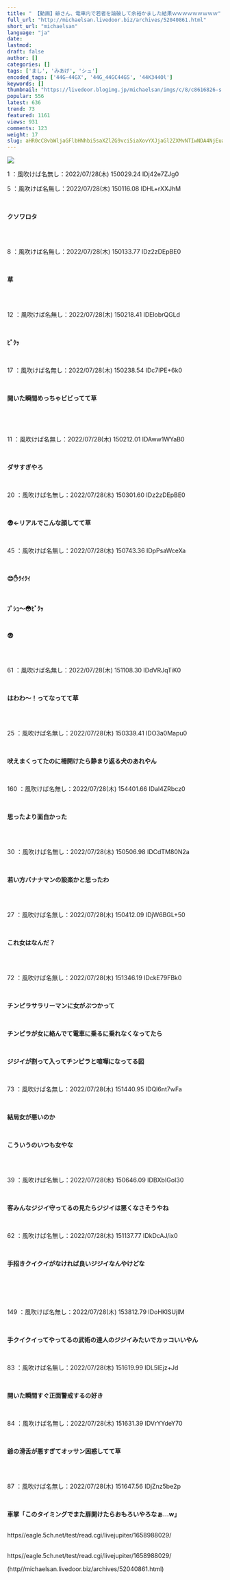 ```yaml
---
title: " 【動画】爺さん、電車内で若者を論破して余裕かました結果ｗｗｗｗｗｗｗｗｗ"
full_url: "http://michaelsan.livedoor.biz/archives/52040861.html"
short_url: "michaelsan"
language: "ja"
date: 
lastmod: 
draft: false
author: []
categories: []
tags: ['まし', 'みあげ', 'シュ']
encoded_tags: ['44G-44GX', '44G_44GC44GS', '44K344Ol']
keywords: []
thumbnail: "https://livedoor.blogimg.jp/michaelsan/imgs/c/8/c8616826-s.jpg"
popular: 556
latest: 636
trend: 73
featured: 1161
views: 931
comments: 123
weight: 17
slug: aHR0cC8vbWljaGFlbHNhbi5saXZlZG9vci5iaXovYXJjaGl2ZXMvNTIwNDA4NjEuaHRtbA==
---
```


![](https://livedoor.blogimg.jp/michaelsan/imgs/c/8/c8616826-s.jpg)

<div><p>1 ：風吹けば名無し：2022/07/28(木) 150029.24 IDj42e7ZJg0</p><p>5 ：風吹けば名無し：2022/07/28(木) 150116.08 IDHL+rXXJhM</p><br><b><p>クソワロタ </p><br></b><br><p>8 ：風吹けば名無し：2022/07/28(木) 150133.77 IDz2zDEpBE0</p><br><b><p>草 </p><br></b><br><p>12 ：風吹けば名無し：2022/07/28(木) 150218.41 IDElobrQGLd</p><br><b><p>ﾋﾞｸｯ </p></b><br><p>17 ：風吹けば名無し：2022/07/28(木) 150238.54 IDc7IPE+6k0</p><br><p><b><p>開いた瞬間めっちゃビビってて草 </p></b><br></p><br><p>11 ：風吹けば名無し：2022/07/28(木) 150212.01 IDAww1WYaB0</p><br><b><p>ダサすぎやろ </p></b><br><p>20 ：風吹けば名無し：2022/07/28(木) 150301.60 IDz2zDEpBE0</p><br><b><p>😨←リアルでこんな顔してて草 </p></b><br><p>45 ：風吹けば名無し：2022/07/28(木) 150743.36 IDpPsaWceXa</p><br><p><b><p>😊✋ｸｲｸｲ</p></b></p><p><b><p><br></p></b></p><p><b><p>ﾌﾟｼｭ〜😳ﾋﾞｸｯ</p></b></p><p><b><p><br></p></b></p><b><p>😨 </p><br></b><br><p>61 ：風吹けば名無し：2022/07/28(木) 151108.30 IDdVRJqTiK0</p><br><b><p>はわわ〜！ってなってて草 </p><br></b><br><p>25 ：風吹けば名無し：2022/07/28(木) 150339.41 IDO3a0Mapu0</p><br><b><p>吠えまくってたのに柵開けたら静まり返る犬のあれやん </p></b><br><p>160 ：風吹けば名無し：2022/07/28(木) 154401.66 IDal4ZRbcz0</p><br><b><p>思ったより面白かった <br></p><br></b><br><p>30 ：風吹けば名無し：2022/07/28(木) 150506.98 IDCdTM80N2a</p><br><b><p>若い方バナナマンの設楽かと思ったわ </p><br></b><br><p>27 ：風吹けば名無し：2022/07/28(木) 150412.09 IDjW6BGL+50</p><br><b><p>これ女はなんだ？ </p><br></b><br><p>72 ：風吹けば名無し：2022/07/28(木) 151346.19 IDckE79FBk0</p><br><p><b><p>チンピラサラリーマンに女がぶつかって</p></b></p><p><b><p><br></p></b></p><p><b><p>チンピラが女に絡んでて電車に乗るに乗れなくなってたら</p></b></p><p><b><p><br></p></b></p><b><p>ジジイが割って入ってチンピラと喧嘩になってる図</p></b><br><p>73 ：風吹けば名無し：2022/07/28(木) 151440.95 IDQl6nt7wFa</p><br><p><b><p>結局女が悪いのか</p></b></p><p><b><p><br></p></b></p><b><p>こういうのいつも女やな <br></p><br></b><br><p>39 ：風吹けば名無し：2022/07/28(木) 150646.09 IDBXbIGoI30</p><br><b><p>客みんなジジイ守ってるの見たらジジイは悪くなさそうやね </p></b><br><p>62 ：風吹けば名無し：2022/07/28(木) 151137.77 IDkDcAJ/ix0</p><br><b><p><p>手招きクイクイがなければ良いジジイなんやけどな </p><br></p><br></b><br><p>149 ：風吹けば名無し：2022/07/28(木) 153812.79 IDoHKlSUjIM</p><br><b><p>手クイクイってやってるの武術の達人のジジイみたいでカッコいいやん </p></b><br><p>83 ：風吹けば名無し：2022/07/28(木) 151619.99 IDL5IEjz+Jd</p><br><b><p>開いた瞬間すぐ正面警戒するの好き</p></b> <br><p>84 ：風吹けば名無し：2022/07/28(木) 151631.39 IDVrYYdeY70</p><br><b><p>爺の滑舌が悪すぎてオッサン困惑してて草 <br></p><br></b><br><p>87 ：風吹けば名無し：2022/07/28(木) 151647.56 IDjZnz5be2p</p><br><b><p>車掌「このタイミングでまた扉開けたらおもろいやろなぁ…w」 </p></b><br>https//eagle.5ch.net/test/read.cgi/livejupiter/1658988029/<br><br clear='all'> <p id='a6850dc6aefc0d5bbff2bea180d92d89'> </p> <p id='a6850dc6aefc0d5bbff2bea180d92d89'> </p> <p class='alistcloud-container-6795'></p> <p>https//eagle.5ch.net/test/read.cgi/livejupiter/1658988029/</p></div>

(http//michaelsan.livedoor.biz/archives/52040861.html)
